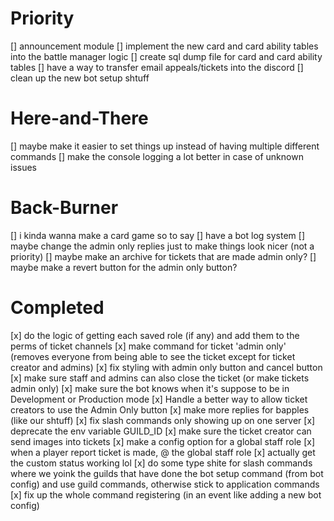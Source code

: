 # Priority
[] announcement module
[] implement the new card and card ability tables into the battle manager logic
[] create sql dump file for card and card ability tables
[] have a way to transfer email appeals/tickets into the discord
[] clean up the new bot setup shtuff

# Here-and-There
[] maybe make it easier to set things up instead of having multiple different commands
[] make the console logging a lot better in case of unknown issues

# Back-Burner
[] i kinda wanna make a card game so to say
[] have a bot log system
[] maybe change the admin only replies just to make things look nicer (not a priority)
[] maybe make an archive for tickets that are made admin only?
[] maybe make a revert button for the admin only button?

# Completed
[x] do the logic of getting each saved role (if any) and add them to the perms of ticket channels
[x] make command for ticket 'admin only' (removes everyone from being able to see the ticket except for ticket creator and admins)
[x] fix styling with admin only button and cancel button
[x] make sure staff and admins can also close the ticket (or make tickets admin only)
[x] make sure the bot knows when it's suppose to be in Development or Production mode
[x] Handle a better way to allow ticket creators to use the Admin Only button
[x] make more replies for bapples (like our shtuff)
[x] fix slash commands only showing up on one server
[x] deprecate the env variable GUILD_ID
[x] make sure the ticket creator can send images into tickets
[x] make a config option for a global staff role
[x] when a player report ticket is made, @ the global staff role
[x] actually get the custom status working lol
[x] do some type shite for slash commands where we yoink the guilds that have done the bot setup command (from bot config) and use guild commands, otherwise stick to application commands
[x] fix up the whole command registering (in an event like adding a new bot config)